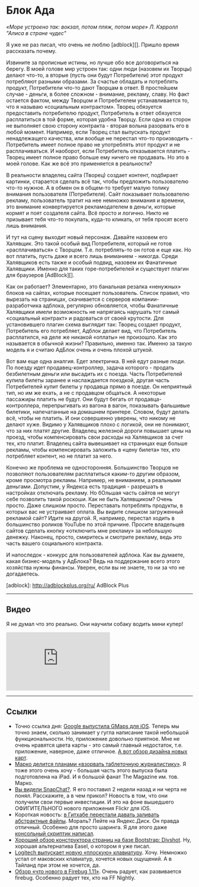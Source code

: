 # Блок Ада

*«Море устроено так: вокзал, потом пляж, потом море» Л. Кэрролл "Алиса в стране чудес"*

Я уже не раз писал, что очень не люблю [adblock][]. Пришло время рассказать почему.

Извините за прописные истины, но лучше обо все договориться на берегу. В моей голове мир устроен так: одни люди (назовем их Творцы) делают что-то, а вторые (пусть они будут Потребители) этот продукт потребляют разными образами. За счастье обладать и потреблять продукт, Потребители что-то дают Творцам в ответ. В простейшем случае - деньги, в более сложном - внимание, рекламу, славу. Но факт остается фактом, между Творцом и Потребителем устанавливается то, что я называю «социальным контрактом». Творец обязуется предоставить потребителю продукт, Потребитель в ответ обязуется расплатиться в той форме, которая удобна Творцу. Если одна из сторон не выполняет свою сторону контракта - вторая вольна разорвать его в любой момент. Например, если Творец стал выпускать продукт ненадлежащего качества, или вообще не перестал что-то производить - Потребитель имеет полное право не употреблять этот продукт и не расплачиваться. И наоборот, если Потребитель отказывается платить - Творец имеет полное право больше ему ничего не продавать. Но это в моей голове. Как же всё это применяется в реальности?

В реальности владелец сайта (Творец) создает контент, подбирает картинки, старается сделать всё так, чтобы предложить пользователю что-то нужное. А в обмен он в общем-то требует малую толику внимания пользователя (Потребителя). Сайт показывает пользователю рекламу, пользователь тратит на нее немножко внимания и времени, это внимание конвертируется рекламодателем в деньги, которые кормят и поят создателя сайта. Всё просто и логично. Никто не призывает тебя что-то покупать, куда-то кликать, от тебя просят всего лишь внимания.

И тут на сцену выходит новый персонаж. Давайте назовем его Халявщик. Это такой особый вид Потребителя, который не готов «расплачиваться» с Творцом. Т.е. потреблять-то он готов и еще как. Но вот платить, пусть даже и всего лишь вниманием - никогда. Среди Халявщиков есть также и особый подвид, назовем их Фанатичные Халявщики. Именно для таких горе-потребителей и существует плагин для браузеров [AdBlock][].

Как он работает? Элементарно, это банальная резалка «ненужных» блоков на сайтах, которые посещает пользователь. Список правил, что вырезать на страницах, скачивается с серверов компании-разработчика адблока, регулярно обновляется, чтобы Фанатичные Халявщики имели возможность не напрягаясь нарушать тот самый «социальный контракт» и радоваться от своей крутости. Для установившего плагин схема выглядит так: Творец создает продукт, Потребитель его потребляет, Адблок делает вид, что Потребитель расплатился, на деле же никакой «оплаты» не произошло. Как это называется в обычной жизни? Правильно, именно так. Именно за такую модель я и считаю АдБлок очень и очень плохой штукой.

Вот вам еще одна аналгия. Едет электричка. В ней едут разные люди. По поезду идет продавец-контроллер, задача которого - продать безбилетным деньги или высадить их с поезда. Часть Потребителей купила билеты заранее и наслаждается поездкой, другая часть Потребителей купит билеты у продавца прямо в поезде. Он неприятный тип, но им же ехать, а не с продавцом общаться. А некоторые пассажиры платить не будут. Они будут бегать от продавца-контроллера, перепрыгивать из вагона в вагон, показывать фальшивые билетики, напечатанные на домашнем принтере. Словом, будут делать всё, чтобы не платить. И они совершенно уверены, что никому не делают хуже. Видимо у Халявщиков плохо с логикой, они не понимают, что за них платят другие. Владелец железной дороги повышает цены на проезд, чтобы компенсировать свои расходы на Халявщиков за счет тех, кто платит. Владелец сайта вывешивает на страницах еще больше рекламы, чтобы компенсировать заложить в «цену билета» тех, кто потребляет контент, но не платит за него.

Конечно же проблема не односторонняя. Большинство Творцов не позволяют пользователям расплатиться каким-то другим образом, кроме просмотра рекламы. Например, не вниманием, а реальными деньгами. Допустим, у Яндекса есть традиция - разрешать в настройках отключать рекламу. Но бОльшая часть сайтов не могут себе позволить такой роскоши. Как не быть Халявщиком? Очень просто. Даже слишком просто. Переставать потреблять продукты, в которых вас не устраивает оплата. Вы видите слишком загруженный рекламой сайт? Идите на другой. Я, например, перестал ходить в большинство роликов YouTube по этой причине. Просите владельцев сайтов сделать кнопку «отключить мне рекламу» за небольшую денежку. Наконец, просто, смиритесь и смотрите рекламу, ведь это часть вашего социального контракта.

И напоследок - конкурс для пользователей адблока. Как вы думаете, какая бизнес-модель у АдБлока? Ведь на поддержание всего этого хозяйства нужны финансы. Уверен, если вы не знаете, то ни за что не догадаетесь.

[adblock]: http://adblockplus.org/ru/ AdBlock Plus


-----


## Видео

Я не думал что это реально. Они научили собаку водить мини купер!

<iframe width=280 height=157 src="http://www.youtube.com/embed/BWAK0J8Uhzk" frameborder="0" allowfullscreen></iframe>

-----

## Ссылки

* Точно ссылка дня: [Google выпустила GMaps для iOS](https://itunes.apple.com/us/app/google-maps/id585027354?mt=8). Теперь мы точно знаем, сколько занимает у гугла написание такой небольшой функциональности. Но, приложение довольно приятное. Мне не очень нравятся цвета карты - это самый главный недостаток, т.е. приложение, наверное, даже отличное. [А вот обзор дизайна новых карт](http://sachagreif.com/design-details-of-google-maps-for-ios/).
* [Марко делится планами «взорвать таблеточную журналистику»](http://www.marco.org/2012/12/12/the-magazine-future-of-publishing). Я тоже этого очень хочу - большая часть этого выпуска была подготовлена на iPad. И я большой фанат The Magazine им. тов. Марко.
* [Вы видели SnapChat?](http://gigaom.com/2012/12/12/snapchat-is-getting-funded-by-instagaram-backer-benchmarl/). Я его поставил 2 недели назад и ни черта не понял. Расскажите, а в чем прикол? Новость в том, что они получили свои первые инвестиции. И это на фоне вышедшего ОФИГИТЕЛЬНОГО нового приложения Flickr для iOS.
* Короткая новость: [в Гитхабе перестали давать заливать абстрактные файлы](https://github.com/blog/1302-goodbye-uploads). Мораль? Лейте на Яндекс.Диск. Он правда отличный. Особенно для просто шаринга. Я для этого даже [консольный скриптик написал](https://github.com/bobuk/ypload).
* [Хороший обзор конструктора страниц на базе Bootstrap: Divshot](http://designshack.net/articles/css/divshot-an-awesome-way-to-design-and-build-bootstrap-pages/). Ну, хорошая альтернатива Easel, о котором я уже писал.
* [Logitech выпускает новую «плоскую» клавиатуру](http://www.tuaw.com/2012/12/12/logitech-announces-new-bluetooth-keyboard-trackpad-for-mac/). Хочу. Немножко устал от маковских клавиатур, хочется новых ощущений. А в Тайланд при этом не хочется, да.
* [Обзор «что нового в Firebug 1.11»](http://www.sitepoint.com/firebug-1-11-whats-new/). Очень радует, как развивается firebug. Особенно радует тех, кто на FF Nightly.


